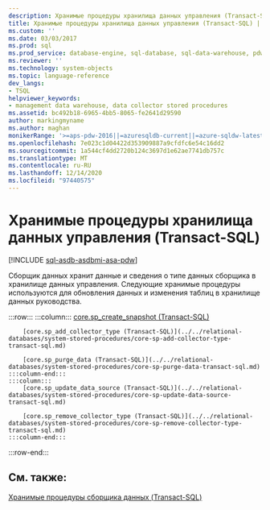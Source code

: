 ```yaml
---
description: Хранимые процедуры хранилища данных управления (Transact-SQL)
title: Хранимые процедуры хранилища данных управления (Transact-SQL) | Документация Майкрософт
ms.custom: ''
ms.date: 03/03/2017
ms.prod: sql
ms.prod_service: database-engine, sql-database, sql-data-warehouse, pdw
ms.reviewer: ''
ms.technology: system-objects
ms.topic: language-reference
dev_langs:
- TSQL
helpviewer_keywords:
- management data warehouse, data collector stored procedures
ms.assetid: bc492b18-6965-4bb5-8065-fe2641d29590
author: markingmyname
ms.author: maghan
monikerRange: '>=aps-pdw-2016||=azuresqldb-current||=azure-sqldw-latest||>=sql-server-2016||>=sql-server-linux-2017||=azuresqldb-mi-current'
ms.openlocfilehash: 7e023c1d04422d353909887a9cfdfc6e54c16dd2
ms.sourcegitcommit: 1a544cf4dd2720b124c3697d1e62ae7741db757c
ms.translationtype: MT
ms.contentlocale: ru-RU
ms.lasthandoff: 12/14/2020
ms.locfileid: "97440575"
---
```

# <a name="management-data-warehouse-stored-procedures-transact-sql"></a>Хранимые процедуры хранилища данных управления (Transact-SQL)
[!INCLUDE [sql-asdb-asdbmi-asa-pdw](../../includes/applies-to-version/sql-asdb-asdbmi-asa-pdw.md)]

  Сборщик данных хранит данные и сведения о типе данных сборщика в хранилище данных управления. Следующие хранимые процедуры используются для обновления данных и изменения таблиц в хранилище данных руководства.  

:::row:::
    :::column:::
        [core.sp_create_snapshot (Transact-SQL)](../../relational-databases/system-stored-procedures/core-sp-create-snapshot-transact-sql.md)

        [core.sp_add_collector_type (Transact-SQL)](../../relational-databases/system-stored-procedures/core-sp-add-collector-type-transact-sql.md)

        [core.sp_purge_data (Transact-SQL)](../../relational-databases/system-stored-procedures/core-sp-purge-data-transact-sql.md)
    :::column-end:::
    :::column:::
        [core.sp_update_data_source (Transact-SQL)](../../relational-databases/system-stored-procedures/core-sp-update-data-source-transact-sql.md)

        [core.sp_remove_collector_type (Transact-SQL)](../../relational-databases/system-stored-procedures/core-sp-remove-collector-type-transact-sql.md)
    :::column-end:::
:::row-end:::

## <a name="see-also"></a>См. также:  
 [Хранимые процедуры сборщика данных (Transact-SQL)](../../relational-databases/system-stored-procedures/data-collector-stored-procedures-transact-sql.md)  
  
  
